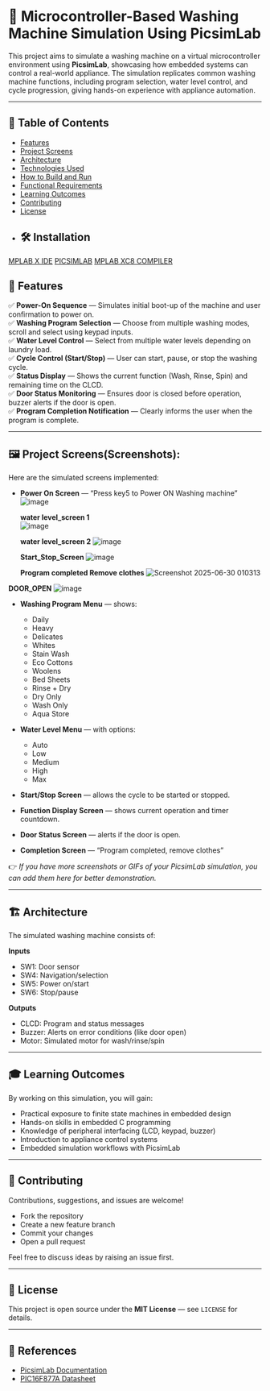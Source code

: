 # 🧺 Microcontroller-Based Washing Machine Simulation Using PicsimLab

This project aims to simulate a washing machine on a virtual microcontroller environment using **PicsimLab**, showcasing how embedded systems can control a real-world appliance. The simulation replicates common washing machine functions, including program selection, water level control, and cycle progression, giving hands-on experience with appliance automation.

---

## 📌 Table of Contents

- [Features](#features)
- [Project Screens](#project-screens)
- [Architecture](#architecture)
- [Technologies Used](#technologies-used)
- [How to Build and Run](#how-to-build-and-run)
- [Functional Requirements](#functional-requirements)
- [Learning Outcomes](#learning-outcomes)
- [Contributing](#contributing)
- [License](#license)
- 
  ## 🛠️ Installation
[MPLAB X IDE](https://www.microchip.com/en-us/tools-resources/develop/mplab-x-ide#tabs)
[PICSIMLAB](https://sourceforge.net/projects/picsim/)
[MPLAB XC8 COMPILER](https://www.microchip.com/en-us/tools-resources/develop/mplab-xc-compilers)

## 🚀 Features

✅ **Power-On Sequence** — Simulates initial boot-up of the machine and user confirmation to power on.  
✅ **Washing Program Selection** — Choose from multiple washing modes, scroll and select using keypad inputs.  
✅ **Water Level Control** — Select from multiple water levels depending on laundry load.  
✅ **Cycle Control (Start/Stop)** — User can start, pause, or stop the washing cycle.  
✅ **Status Display** — Shows the current function (Wash, Rinse, Spin) and remaining time on the CLCD.  
✅ **Door Status Monitoring** — Ensures door is closed before operation, buzzer alerts if the door is open.  
✅ **Program Completion Notification** — Clearly informs the user when the program is complete.

---

## 🖼️ Project Screens(Screenshots):

Here are the simulated screens implemented:

- **Power On Screen** — “Press key5 to Power ON Washing machine”  
  ![image](https://github.com/user-attachments/assets/7b57459d-292f-4865-b944-6b5668cdd56f)

  **water level_screen 1**  
  ![image](https://github.com/user-attachments/assets/a3e7659b-2fd3-4139-a7fd-dc59c0a5e46e)

  **water level_screen 2**
  ![image](https://github.com/user-attachments/assets/8ea522a2-a00b-4bb6-9fdc-6c8fc9118271)
  
  **Start_Stop_Screen**
  ![image](https://github.com/user-attachments/assets/e1b32249-4379-4981-ae08-9ffd3b89c541)

  **Program completed 
  Remove clothes**
  ![Screenshot 2025-06-30 010313](https://github.com/user-attachments/assets/5b051551-0350-4c7f-a048-78e3f3f1bd3d)

 **DOOR_OPEN**
 ![image](https://github.com/user-attachments/assets/400e57a1-e041-484e-adb6-c3e8301b4c1b)


- **Washing Program Menu** — shows:  
  - Daily  
  - Heavy  
  - Delicates  
  - Whites  
  - Stain Wash  
  - Eco Cottons  
  - Woolens  
  - Bed Sheets  
  - Rinse + Dry  
  - Dry Only  
  - Wash Only  
  - Aqua Store

- **Water Level Menu** — with options:  
  - Auto  
  - Low  
  - Medium  
  - High  
  - Max

- **Start/Stop Screen** — allows the cycle to be started or stopped.  
- **Function Display Screen** — shows current operation and timer countdown.  
- **Door Status Screen** — alerts if the door is open.  
- **Completion Screen** — “Program completed, remove clothes”

👉 _If you have more screenshots or GIFs of your PicsimLab simulation, you can add them here for better demonstration._

---

## 🏗️ Architecture

The simulated washing machine consists of:

**Inputs**  
- SW1: Door sensor  
- SW4: Navigation/selection  
- SW5: Power on/start  
- SW6: Stop/pause

**Outputs**  
- CLCD: Program and status messages  
- Buzzer: Alerts on error conditions (like door open)  
- Motor: Simulated motor for wash/rinse/spin

---

## 🎓 Learning Outcomes

By working on this simulation, you will gain:

- Practical exposure to finite state machines in embedded design  
- Hands-on skills in embedded C programming  
- Knowledge of peripheral interfacing (LCD, keypad, buzzer)  
- Introduction to appliance control systems  
- Embedded simulation workflows with PicsimLab

---

## 🤝 Contributing

Contributions, suggestions, and issues are welcome!

- Fork the repository  
- Create a new feature branch  
- Commit your changes  
- Open a pull request  

Feel free to discuss ideas by raising an issue first.

---

## 📄 License

This project is open source under the **MIT License** — see `LICENSE` for details.

---

## 🔗 References

- [PicsimLab Documentation](https://github.com/lcgamboa/picsimlab)  
- [PIC16F877A Datasheet](https://ww1.microchip.com/downloads/en/devicedoc/39582b.pdf)

